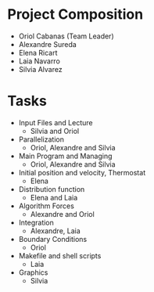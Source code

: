 # Project Composition

* Oriol Cabanas (Team Leader)
* Alexandre Sureda
* Elena Ricart
* Laia Navarro
* Silvia Alvarez

# Tasks

* Input Files and Lecture
  - Silvia and Oriol
* Parallelization
  - Oriol, Alexandre and Silvia
* Main Program and Managing
  - Oriol, Alexandre and Silvia
* Initial position and velocity, Thermostat
  - Elena
* Distribution function
  - Elena and Laia
* Algorithm Forces
  - Alexandre and Oriol
* Integration
  - Alexandre, Laia
* Boundary Conditions
  - Oriol
* Makefile and shell scripts
  - Laia
* Graphics
  - Silvia
